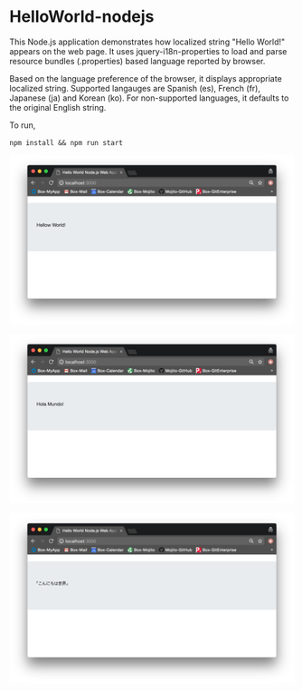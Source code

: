 # HelloWorld-nodejs

This Node.js application demonstrates how localized string "Hello World!" appears on the web page.
It uses jquery-i18n-properties to load and parse resource bundles (.properties) based language reported by browser.

Based on the language preference of the browser, it displays appropriate localized string. Supported langauges are Spanish (es), French (fr), Japanese (ja) and Korean (ko). For non-supported languages, it defaults to the original English string.

To run,
```
npm install && npm run start
```

![Alt text](screenshots/English.png?raw=true "Localized in English")

![Alt text](screenshots/Spanish.png?raw=true "Localized in Spanish")

![Alt text](screenshots/Japanese.png?raw=true "Localized in Japanese")

